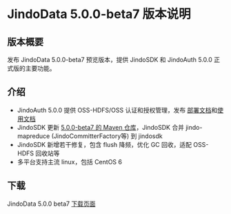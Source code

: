 # JindoData 5.0.0-beta7 版本说明

## 版本概要

发布 JindoData 5.0.0-beta7 预览版本，提供 JindoSDK 和 JindoAuth 5.0.0 正式版的主要功能。

## 介绍

- JindoAuth 5.0.0 提供 OSS-HDFS/OSS 认证和授权管理，发布 [部署文档](jindoauth/jindoauth_deploy.md)和[使用文档](jindoauth/jindoauth_emr-next.md)
- JindoSDK 更新 [5.0.0-beta7 的 Maven 仓库](beta7-oss-maven.md)，JindoSDK 合并 jindo-mapreduce (JindoCommitterFactory等) 到 jindosdk
- JindoSDK 新增若干修复，包含 flush 降频，优化 GC 回收，适配 OSS-HDFS 回收站等
- 多平台支持主流 linux，包括 CentOS 6

## 下载

JindoData 5.0.0 beta7 [下载页面](jindodata_download.md)